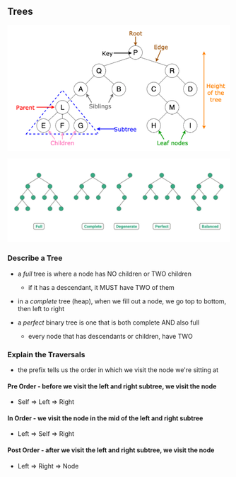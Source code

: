 ## Trees

![Tree Labeled](../images/treeLabeled.png)

![Types of Trees](../images/typesOfTrees.png)

### Describe a Tree

- a *full* tree is where a node has NO children or TWO children
    - if it has a descendant, it MUST have TWO of them

- in a *complete* tree (heap), when we fill out a node, we go top to bottom, then left to right

- a *perfect* binary tree is one that is both complete AND also full
    - every node that has descendants or children, have TWO

### Explain the Traversals
- the prefix tells us the order in which we visit the node we're sitting at

#### Pre Order - before we visit the left and right subtree, we visit the node
- Self => Left => Right

#### In Order - we visit the node in the mid of the left and right subtree
- Left => Self => Right

#### Post Order - after we visit the left and right subtree, we visit the node
- Left => Right => Node
